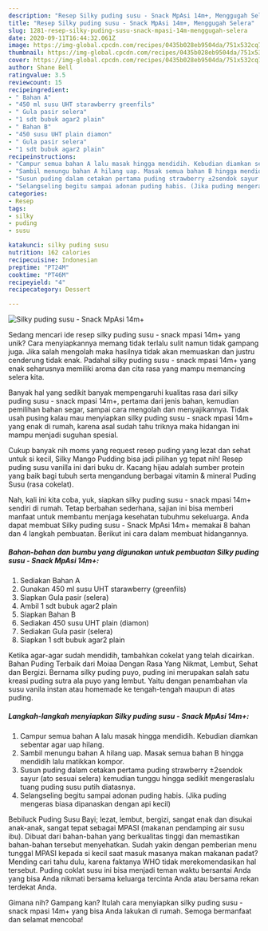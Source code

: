 ```yaml
---
description: "Resep Silky puding susu - Snack MpAsi 14m+, Menggugah Selera"
title: "Resep Silky puding susu - Snack MpAsi 14m+, Menggugah Selera"
slug: 1281-resep-silky-puding-susu-snack-mpasi-14m-menggugah-selera
date: 2020-09-11T16:44:32.061Z
image: https://img-global.cpcdn.com/recipes/0435b028eb9504da/751x532cq70/silky-puding-susu-snack-mpasi-14m-foto-resep-utama.jpg
thumbnail: https://img-global.cpcdn.com/recipes/0435b028eb9504da/751x532cq70/silky-puding-susu-snack-mpasi-14m-foto-resep-utama.jpg
cover: https://img-global.cpcdn.com/recipes/0435b028eb9504da/751x532cq70/silky-puding-susu-snack-mpasi-14m-foto-resep-utama.jpg
author: Shane Bell
ratingvalue: 3.5
reviewcount: 15
recipeingredient:
- " Bahan A"
- "450 ml susu UHT starawberry greenfils"
- " Gula pasir selera"
- "1 sdt bubuk agar2 plain"
- " Bahan B"
- "450 susu UHT plain diamon"
- " Gula pasir selera"
- "1 sdt bubuk agar2 plain"
recipeinstructions:
- "Campur semua bahan A lalu masak hingga mendidih. Kebudian diamkan sebentar agar uap hilang."
- "Sambil menungu bahan A hilang uap. Masak semua bahan B hingga mendidih lalu matikkan kompor."
- "Susun puding dalam cetakan pertama puding strawberry ±2sendok sayur (ato sesuai selera) kemudian tunggu hingga sedikit mengeraslalu tuang puding susu putih diatasnya."
- "Selangseling begitu sampai adonan puding habis. (Jika puding mengeras biasa dipanaskan dengan api kecil)"
categories:
- Resep
tags:
- silky
- puding
- susu

katakunci: silky puding susu 
nutrition: 162 calories
recipecuisine: Indonesian
preptime: "PT24M"
cooktime: "PT46M"
recipeyield: "4"
recipecategory: Dessert

---
```



![Silky puding susu - Snack MpAsi 14m+](https://img-global.cpcdn.com/recipes/0435b028eb9504da/751x532cq70/silky-puding-susu-snack-mpasi-14m-foto-resep-utama.jpg)

Sedang mencari ide resep silky puding susu - snack mpasi 14m+ yang unik? Cara menyiapkannya memang tidak terlalu sulit namun tidak gampang juga. Jika salah mengolah maka hasilnya tidak akan memuaskan dan justru cenderung tidak enak. Padahal silky puding susu - snack mpasi 14m+ yang enak seharusnya memiliki aroma dan cita rasa yang mampu memancing selera kita.

Banyak hal yang sedikit banyak mempengaruhi kualitas rasa dari silky puding susu - snack mpasi 14m+, pertama dari jenis bahan, kemudian pemilihan bahan segar, sampai cara mengolah dan menyajikannya. Tidak usah pusing kalau mau menyiapkan silky puding susu - snack mpasi 14m+ yang enak di rumah, karena asal sudah tahu triknya maka hidangan ini mampu menjadi suguhan spesial.

Cukup banyak nih moms yang request resep puding yang lezat dan sehat untuk si kecil, Silky Mango Pudding bisa jadi pilihan yg tepat nih! Resep puding susu vanilla ini dari buku dr. Kacang hijau adalah sumber protein yang baik bagi tubuh serta mengandung berbagai vitamin &amp; mineral Puding Susu (rasa cokelat).


Nah, kali ini kita coba, yuk, siapkan silky puding susu - snack mpasi 14m+ sendiri di rumah. Tetap berbahan sederhana, sajian ini bisa memberi manfaat untuk membantu menjaga kesehatan tubuhmu sekeluarga. Anda dapat membuat Silky puding susu - Snack MpAsi 14m+ memakai 8 bahan dan 4 langkah pembuatan. Berikut ini cara dalam membuat hidangannya.

<!--inarticleads1-->

##### Bahan-bahan dan bumbu yang digunakan untuk pembuatan Silky puding susu - Snack MpAsi 14m+:

1. Sediakan  Bahan A
1. Gunakan 450 ml susu UHT starawberry (greenfils)
1. Siapkan  Gula pasir (selera)
1. Ambil 1 sdt bubuk agar2 plain
1. Siapkan  Bahan B
1. Sediakan 450 susu UHT plain (diamon)
1. Sediakan  Gula pasir (selera)
1. Siapkan 1 sdt bubuk agar2 plain


Ketika agar-agar sudah mendidih, tambahkan cokelat yang telah dicairkan. Bahan Puding Terbaik dari Moiaa Dengan Rasa Yang Nikmat, Lembut, Sehat dan Bergizi. Bernama silky puding puyo, puding ini merupakan salah satu kreasi puding sutra ala puyo yang lembut. Yaitu dengan penambahan vla susu vanila instan atau homemade ke tengah-tengah maupun di atas puding. 

<!--inarticleads2-->

##### Langkah-langkah menyiapkan Silky puding susu - Snack MpAsi 14m+:

1. Campur semua bahan A lalu masak hingga mendidih. Kebudian diamkan sebentar agar uap hilang.
1. Sambil menungu bahan A hilang uap. Masak semua bahan B hingga mendidih lalu matikkan kompor.
1. Susun puding dalam cetakan pertama puding strawberry ±2sendok sayur (ato sesuai selera) kemudian tunggu hingga sedikit mengeraslalu tuang puding susu putih diatasnya.
1. Selangseling begitu sampai adonan puding habis. (Jika puding mengeras biasa dipanaskan dengan api kecil)


Bebiluck Puding Susu Bayi; lezat, lembut, bergizi, sangat enak dan disukai anak-anak, sangat tepat sebagai MPASI (makanan pendamping air susu ibu). Dibuat dari bahan-bahan yang berkualitas tinggi dan memastikan bahan-bahan tersebut menyehatkan. Sudah yakin dengan pemberian menu tunggal MPASI kepada si kecil saat masuk masanya makan makanan padat? Mending cari tahu dulu, karena faktanya WHO tidak merekomendasikan hal tersebut. Puding coklat susu ini bisa menjadi teman waktu bersantai Anda yang bisa Anda nikmati bersama keluarga tercinta Anda atau bersama rekan terdekat Anda. 

Gimana nih? Gampang kan? Itulah cara menyiapkan silky puding susu - snack mpasi 14m+ yang bisa Anda lakukan di rumah. Semoga bermanfaat dan selamat mencoba!
